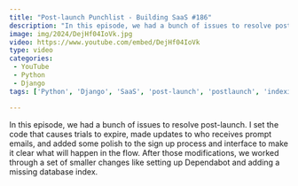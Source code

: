 ```yaml
---
title: "Post-launch Punchlist - Building SaaS #186"
description: "In this episode, we had a bunch of issues to resolve post-launch. I set the code that causes trials to expire, made updates to who receives prompt emails, and added some polish to the sign up process and interface to make it clear what will happen in the flow. After those modifications, we worked through a set of smaller changes like setting up Dependabot and adding a missing database index."
image: img/2024/DejHf04IoVk.jpg
video: https://www.youtube.com/embed/DejHf04IoVk
type: video
categories:
 - YouTube
 - Python
 - Django
tags: ['Python', 'Django', 'SaaS', 'post-launch', 'postlaunch', 'indexing', 'upsert']

---
```


In this episode, we had a bunch of issues to resolve post-launch. I set the code that causes trials to expire, made updates to who receives prompt emails, and added some polish to the sign up process and interface to make it clear what will happen in the flow. After those modifications, we worked through a set of smaller changes like setting up Dependabot and adding a missing database index.
